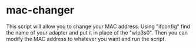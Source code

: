 # mac-changer

This script will allow you to change your MAC address. Using "ifconfig" find the name of your adapter and put it in place of the "wlp3s0". Then you can modify the MAC address to whatever you want and run the script.

